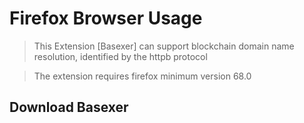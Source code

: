 # Firefox Browser Usage

> This Extension [Basexer] can support blockchain domain name resolution, identified by the httpb protocol

>The extension requires firefox minimum version 68.0 

## Download Basexer 

![]()